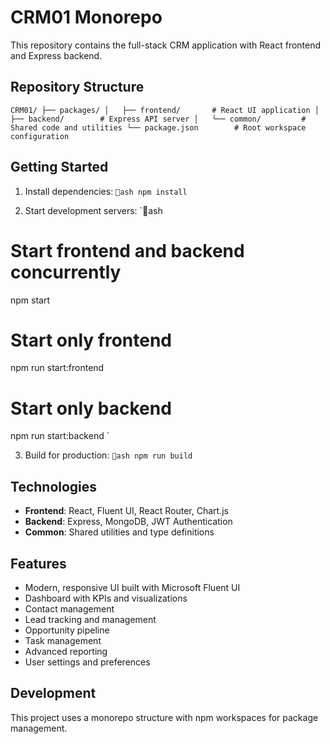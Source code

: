 # CRM01 Monorepo

This repository contains the full-stack CRM application with React frontend and Express backend.

## Repository Structure

`
CRM01/
├── packages/
│   ├── frontend/       # React UI application
│   ├── backend/        # Express API server
│   └── common/         # Shared code and utilities
└── package.json        # Root workspace configuration
`

## Getting Started

1. Install dependencies:
`ash
npm install
`

2. Start development servers:
`ash
# Start frontend and backend concurrently
npm start

# Start only frontend
npm run start:frontend

# Start only backend
npm run start:backend
`

3. Build for production:
`ash
npm run build
`

## Technologies

- **Frontend**: React, Fluent UI, React Router, Chart.js
- **Backend**: Express, MongoDB, JWT Authentication
- **Common**: Shared utilities and type definitions

## Features

- Modern, responsive UI built with Microsoft Fluent UI
- Dashboard with KPIs and visualizations
- Contact management
- Lead tracking and management
- Opportunity pipeline
- Task management
- Advanced reporting
- User settings and preferences

## Development

This project uses a monorepo structure with npm workspaces for package management.
